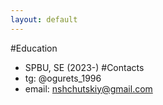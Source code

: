 ```yaml
---
layout: default
---
```

#Education
- SPBU, SE (2023-)
#Contacts
- tg: @ogurets_1996
- email: nshchutskiy@gmail.com	
